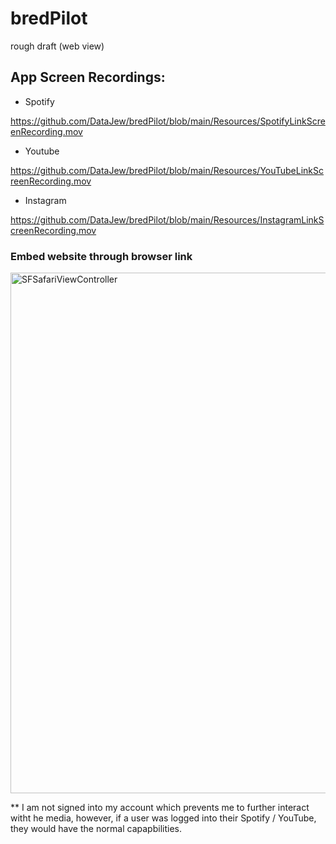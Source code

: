 # bredPilot
rough draft (web view)

## App Screen Recordings:
* Spotify

https://github.com/DataJew/bredPilot/blob/main/Resources/SpotifyLinkScreenRecording.mov

* Youtube

https://github.com/DataJew/bredPilot/blob/main/Resources/YouTubeLinkScreenRecording.mov

* Instagram

https://github.com/DataJew/bredPilot/blob/main/Resources/InstagramLinkScreenRecording.mov


### Embed website through browser link

<img width="833" alt="SFSafariViewController" src="https://user-images.githubusercontent.com/86810022/161645711-271faa29-7340-418e-b1b3-78f605188d32.png">

** I am not signed into my account which prevents me to further interact witht he media, however, if a user was logged into their Spotify / YouTube, they would have the normal capapbilities.
